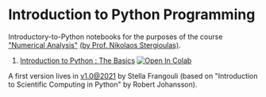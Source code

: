 # Introduction to Python Programming

Introductory-to-Python notebooks for the purposes of the course ["Numerical Analysis"](https://www.physics.auth.gr/en/courses/167) [(by Prof. Nikolaos Stergioulas)](https://www.astro.auth.gr/n/?p=members&u=4).

1. [Introduction to Python : The Basics](https://github.com/asasli/Python_Intro_AUTh/blob/main/Intro_1.ipynb)   [![Open In Colab](https://colab.research.google.com/assets/colab-badge.svg)](https://colab.research.google.com/github/asasli/Python_Intro_AUTh/blob/main/Intro_1.ipynb)

A first version lives in [v1.0@2021](https://github.com/sfragkoul/Python_Intro) by Stella Frangouli (based on "Introduction to Scientific Computing in Python" by Robert Johansson).
